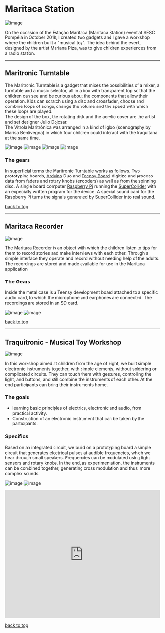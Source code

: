 # Maritaca Station

![image](/images/maritaca/vm-00.jpg)

On the occasion of the Estação Maritaca (Maritaca Station) event at SESC Pompéia in October 2018, I created two gadgets and I gave a workshop where the children built a "musical toy". The idea behind the event, designed by the artist Mariana Piza, was to give children experiences from a radio station.

---

## Maritronic Turntable

The Maritronic Turntable is a gadget that mixes the possibilities of a mixer, a turntable and a music selector, all in a box with transparent top so that the children can see and be curious about the components that allow their operation.
Kids can scratch using a disc and crossfader, choose and combine loops of songs, change the volume and the speed with which these loops are played.  
The design of the box, the rotating disk and the acrylic cover are the artist and set designer Julio Dojcsar.  
The Vitrola Maritrônica was arranged in a kind of igloo (scenography by Marisa Bentivegna) in which four children could interact with the traquitana at the same time.

![image](/images/maritaca/vm-01.jpg)
![image](/images/maritaca/vm-02.jpeg)
![image](/images/maritaca/vm-04.jpeg)
![image](/images/maritaca/vm-05.jpg)

### The gears

In superficial terms the Maritronic Turntable works as follows.
Two prototyping boards, [Arduino](https://www.arduino.cc/) Duo and [Teensy Board](https://www.pjrc.com/teensy/), digitize and process data from faders and rotary knobs (encoders) as well as from the spinning disc.
A single board computer [Raspberry Pi](https://www.raspberrypi.org/) running the [SuperCollider](https://supercollider.github.io/ "audio server, IDE and programming language for sound synthesis and algorithmic composition") with an expecially written program for the device.
A special sound card for the Raspberry Pi turns the signals generated by SuperCollider into real sound.

[back to top](#maritaca-station)

---

## Maritaca Recorder

![image](/images/maritaca/mr-00.jpg)

The Maritaca Recorder is an object with which the children listen to tips for them to record stories and make interviews with each other. Through a simple interface they operate and record without needing help of the adults.  
The recordings are stored and made available for use in the Maritaca application.

### The Gears

Inside the metal case is a Teensy development board attached to a specific audio card, to which the microphone and earphones are connected. The recordings are stored in an SD card.

![image](/images/maritaca/mr-01.jpeg)
![image](/images/maritaca/mr-02.jpg)

[back to top](#maritaca-station)

---

## Traquitronic - Musical Toy Workshop

![image](/images/maritaca/mw-00.jpg)

In this workshop aimed at children from the age of eight, we built simple electronic instruments together, with simple elements, without soldering or complicated circuits. They can touch them with gestures, controlling the light, and buttons, and still combine the instruments of each other.
At the end participants can bring their instruments home.

### The goals

* learning basic principles of electrics, electronic and audio, from practical activity.
* Construction of an electronic instrument that can be taken by the participants.

### Specifics

Based on an integrated circuit, we build on a prototyping board a simple circuit that generates electrical pulses at audible frequencies, which we hear through small speakers. Frequencies can be modulated using light sensors and rotary knobs.
In the end, as experimentation, the instruments can be combined together, generating cross modulation and thus, more complex sounds.

![image](/images/maritaca/mw-01.jpg)
![image](/images/maritaca/mw-03.jpg)

<iframe style="width:100%;height:416px;" src="https://www.youtube.com/embed/px9Je3Rxayc?rel=0&amp;showinfo=0" frameborder="0" allow="accelerometer; autoplay; encrypted-media; gyroscope; picture-in-picture" allowfullscreen></iframe>

[back to top](#maritaca-station)
